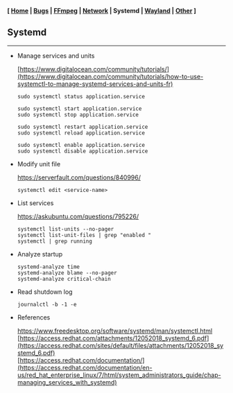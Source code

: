 **[ [Home](00-Home.html) | [Bugs](01-Bugs.html) | [FFmpeg](01-FFmpeg.html) | [Network](02-Network.html) | Systemd | [Wayland](04-Wayland.html) | [Other](99-Other.html) ]**

## Systemd

---

* Manage services and units
    
    [https://www.digitalocean.com/community/tutorials/](https://www.digitalocean.com/community/tutorials/how-to-use-systemctl-to-manage-systemd-services-and-units-fr)
    ```
    sudo systemctl status application.service
    ```
    ```
    sudo systemctl start application.service
    sudo systemctl stop application.service
    ```
    ```
    sudo systemctl restart application.service
    sudo systemctl reload application.service
    ```
    ```
    sudo systemctl enable application.service
    sudo systemctl disable application.service
    ```

* Modify unit file
    
    https://serverfault.com/questions/840996/
    
    ```
    systemctl edit <service-name>
    ```

* List services
    
    https://askubuntu.com/questions/795226/
    ```
    systemctl list-units --no-pager
    systemctl list-unit-files | grep "enabled "
    systemctl | grep running
    ```

* Analyze startup
    ```
    systemd-analyze time
    systemd-analyze blame --no-pager
    systemd-analyze critical-chain
    ```
* Read shutdown log
    ```
    journalctl -b -1 -e
    ```
* References
    
    https://www.freedesktop.org/software/systemd/man/systemctl.html \
    [https://access.redhat.com/attachments/12052018_systemd_6.pdf](https://access.redhat.com/sites/default/files/attachments/12052018_systemd_6.pdf) \
    [https://access.redhat.com/documentation/](https://access.redhat.com/documentation/en-us/red_hat_enterprise_linux/7/html/system_administrators_guide/chap-managing_services_with_systemd)

